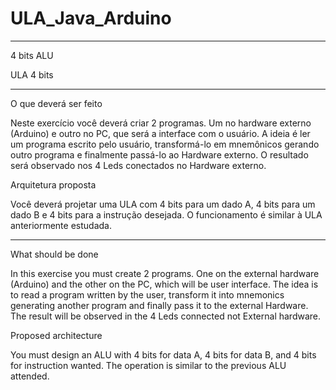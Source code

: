 # ULA_Java_Arduino
-------------------------------------------------------------------------------------------------------------------------------------------------------------------------

4 bits ALU

ULA 4 bits

-------------------------------------------------------------------------------------------------------------------------------------------------------------------------

O que deverá ser feito

Neste exercício você deverá criar 2 programas. Um no hardware externo (Arduino) e outro no PC, que será a
interface com o usuário. A ideia é ler um programa escrito pelo usuário, transformá-lo em mnemônicos gerando
outro programa e finalmente passá-lo ao Hardware externo. O resultado será observado nos 4 Leds conectados no
Hardware externo.

Arquitetura proposta

Você deverá projetar uma ULA com 4 bits para um dado A, 4 bits para um dado B e 4 bits para a instrução
desejada. O funcionamento é similar à ULA anteriormente estudada.

-------------------------------------------------------------------------------------------------------------------------------------------------------------------------

What should be done

In this exercise you must create 2 programs. One on the external hardware (Arduino) and the other on the PC, which will be
user interface. The idea is to read a program written by the user, transform it into mnemonics generating
another program and finally pass it to the external Hardware. The result will be observed in the 4 Leds connected not
External hardware.

Proposed architecture

You must design an ALU with 4 bits for data A, 4 bits for data B, and 4 bits for instruction
wanted. The operation is similar to the previous ALU attended.
